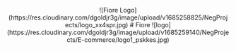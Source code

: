 <p align="center">
![Fiore Logo](https://res.cloudinary.com/dgoldjr3g/image/upload/v1685258825/NegProjects/logo_xx4spr.jpg)
# Fiore ![logo](https://res.cloudinary.com/dgoldjr3g/image/upload/v1685259140/NegProjects/E-commerce/logo1_pskkes.jpg)
</p>

